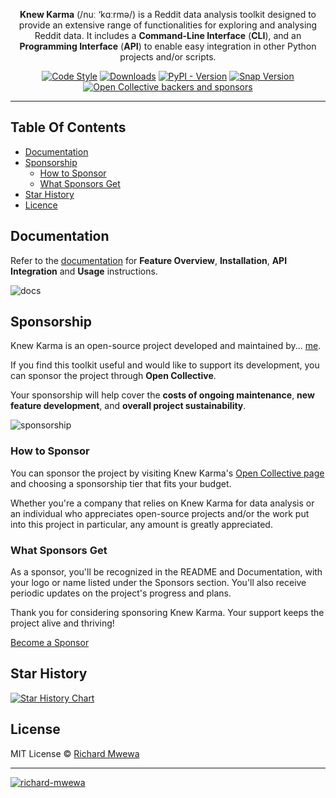 <p align="center"><strong>Knew Karma</strong> (/nuː ‘kɑːrmə/) is a Reddit data analysis toolkit designed to provide an extensive range of
functionalities for exploring and analysing Reddit data. It includes a <strong>Command-Line Interface</strong> (<strong>CLI</strong>), and an
<strong>Programming Interface</strong> (<strong>API</strong>) to enable easy integration in other Python projects and/or scripts.
</p>

<p align="center">
    <a href="https://github.com/rly0nheart/knewkarma"><img alt="Code Style" src="https://img.shields.io/badge/code%20style-black-000000?logo=github&link=https%3A%2F%2Fgithub.com%2Frly0nheart%2Fknewkarma"></a>
    <a href="https://pepy.tech/project/knewkarma"><img alt="Downloads" src="https://img.shields.io/pepy/dt/knewkarma?logo=pypi"></a>
    <a href="https://pypi.org/project/knewkarma"><img alt="PyPI - Version" src="https://img.shields.io/pypi/v/knewkarma?logo=pypi&link=https%3A%2F%2Fpypi.org%2Fproject%2Fknewkarma"></a>
    <a href="https://snapcraft.io/knewkarma"><img alt="Snap Version" src="https://img.shields.io/snapcraft/v/knewkarma/latest/stable?logo=snapcraft&color=%23BB431A"></a>
    <a href="https://opencollective.com/knewkarma"><img alt="Open Collective backers and sponsors" src="https://img.shields.io/opencollective/all/knewkarma?logo=open-collective"></a>
</p>

***

## Table Of Contents

* [Documentation](#documentation)
* [Sponsorship](#sponsorship)
    * [How to Sponsor](#how-to-sponsor)
    * [What Sponsors Get](#what-sponsors-get)
* [Star History](#star-history)
* [Licence](#license)

## Documentation

Refer to the [documentation](https://knewkarma.readthedocs.io) for **Feature Overview**, **Installation**, **API
Integration** and
**Usage** instructions.

![docs](https://github.com/user-attachments/assets/1cfd097c-e5fa-4fe0-98f8-a7dd9d37c555)

## Sponsorship

Knew Karma is an open-source project developed and maintained by... [me](https://gravatar.com/rly0nheart).

If you find this toolkit useful and would like to support its development, you can sponsor the project
through **Open Collective**.

Your sponsorship will help cover the **costs of ongoing maintenance**, **new feature development**, and **overall
project
sustainability**.

![sponsorship](https://github.com/user-attachments/assets/d6e6f97b-d6d7-40d9-965d-ed9a3dbc095e)

### How to Sponsor

You can sponsor the project by visiting Knew Karma's [Open Collective page](https://opencollective.com/knewkarma) and
choosing a
sponsorship tier that fits your budget.

Whether you're a company that relies on Knew Karma for data analysis or an individual who appreciates open-source
projects and/or the work put into this project in particular, any amount is greatly appreciated.

### What Sponsors Get

As a sponsor, you'll be recognized in the README and Documentation, with your logo or name listed under the Sponsors
section. You'll also
receive periodic updates on the project's progress and plans.

Thank you for considering sponsoring Knew Karma. Your support keeps the project alive and thriving!

[Become a Sponsor](https://opencollective.com/knewkarma)

## Star History

<a href="https://star-history.com/#rly0nheart/knewkarma&Date">
 <picture>
   <source media="(prefers-color-scheme: dark)" srcset="https://api.star-history.com/svg?repos=rly0nheart/knewkarma&type=Date&theme=dark" />
   <source media="(prefers-color-scheme: light)" srcset="https://api.star-history.com/svg?repos=rly0nheart/knewkarma&type=Date" />
   <img alt="Star History Chart" src="https://api.star-history.com/svg?repos=rly0nheart/knewkarma&type=Date" />
 </picture>
</a>

## License

MIT License © [Richard Mwewa](https://gravatar.com/rly0nheart)

***

[![richard-mwewa](https://github.com/user-attachments/assets/5b29ee58-ea36-4ec0-aea3-4b2f9f7999fb)](https://gravatar.com/rly0nheart)

